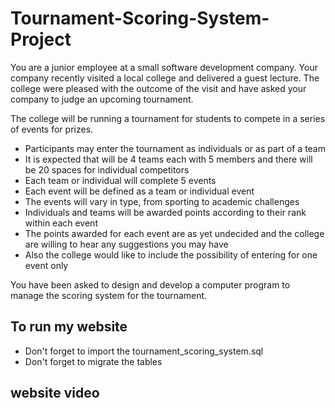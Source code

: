 # Tournament-Scoring-System-Project

You are a junior employee at a small software development company. Your company recently visited a local college and delivered a guest lecture. The college were pleased with the outcome of the visit and have asked your company to judge an upcoming tournament.

The college will be running a tournament for students to compete in a series of events for prizes. 
*	Participants may enter the tournament as individuals or as part of a team
*	It is expected that will be 4 teams each with 5 members and there will be 20 spaces for individual competitors
*	Each team or individual will complete 5 events
*	Each event will be defined as a team or individual event
*	The events will vary in type, from sporting to academic challenges
*	Individuals and teams will be awarded points according to their rank within each event
*	The points awarded for each event are as yet undecided and the college are willing to hear any suggestions you may have
*	Also the college would like to include the possibility of entering for one event only

You have been asked to design and develop a computer program to manage the scoring system for the tournament.

## To run my website
- Don't forget to import the tournament_scoring_system.sql
- Don't forget to migrate the tables

## website video


